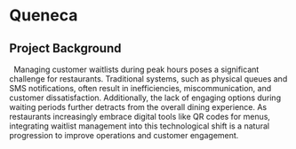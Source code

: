 # Queneca

## Project Background 

&nbsp; Managing customer waitlists during peak hours poses a significant challenge for restaurants. Traditional systems, such as physical queues and SMS notifications, often result in inefficiencies, miscommunication, and customer dissatisfaction. Additionally, the lack of engaging options during waiting periods further detracts from the overall dining experience. As restaurants increasingly embrace digital tools like QR codes for menus, integrating waitlist management into this technological shift is a natural progression to improve operations and customer engagement.
